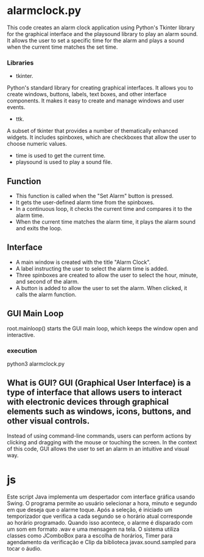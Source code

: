 # alarmclock.py
This code creates an alarm clock application using Python's Tkinter library for the graphical interface and the playsound library to play an alarm sound.
It allows the user to set a specific time for the alarm and plays a sound when the current time matches the set time.

### Libraries
- tkinter.

Python's standard library for creating graphical interfaces.
It allows you to create windows, buttons, labels, text boxes, and other interface components.
It makes it easy to create and manage windows and user events.

- ttk.

A subset of tkinter that provides a number of thematically enhanced widgets.
It includes spinboxes, which are checkboxes that allow the user to choose numeric values.

- time is used to get the current time.
- playsound is used to play a sound file.

## Function
- This function is called when the "Set Alarm" button is pressed.
- It gets the user-defined alarm time from the spinboxes.
- In a continuous loop, it checks the current time and compares it to the alarm time.
- When the current time matches the alarm time, it plays the alarm sound and exits the loop.

## Interface
- A main window is created with the title "Alarm Clock".
- A label instructing the user to select the alarm time is added.
- Three spinboxes are created to allow the user to select the hour, minute, and second of the alarm.
- A button is added to allow the user to set the alarm. When clicked, it calls the alarm function.

## GUI Main Loop
root.mainloop() starts the GUI main loop, which keeps the window open and interactive.

### execution

python3 alarmclock.py

## What is GUI? GUI (Graphical User Interface) is a type of interface that allows users to interact with electronic devices through graphical elements such as windows, icons, buttons, and other visual controls.
Instead of using command-line commands, users can perform actions by clicking and dragging with the mouse or touching the screen.
In the context of this code, GUI allows the user to set an alarm in an intuitive and visual way.


# js

Este script Java implementa um despertador com interface gráfica usando Swing. O programa permite ao usuário selecionar a hora, minuto e segundo em que deseja que o alarme toque. Após a seleção, é iniciado um temporizador que verifica a cada segundo se o horário atual corresponde ao horário programado. Quando isso acontece, o alarme é disparado com um som em formato .wav e uma mensagem na tela. O sistema utiliza classes como JComboBox para a escolha de horários, Timer para agendamento da verificação e Clip da biblioteca javax.sound.sampled para tocar o áudio.

